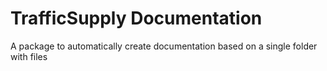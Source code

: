 # TrafficSupply Documentation

A package to automatically create documentation based on a single folder with files
